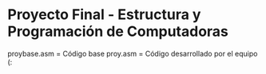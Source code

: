 # Proyecto Final - Estructura y Programación de Computadoras

proybase.asm = Código base
proy.asm = Código desarrollado por el equipo (:
